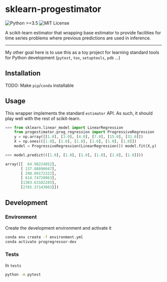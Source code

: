 # sklearn-progestimator
![Python >=3.5](https://img.shields.io/badge/Python-%3E%3D3.5-informational)
![MIT License](https://img.shields.io/badge/License-MIT-brightgreen)

A scikit-learn estimator that wrapping base estimator to provide facilities for 
time series problems where previous predictions are used in inference.

---

My other goal here is to use this as a toy project for learning standard 
tools for Python development (`pytest`, `tox`, `setuptools`, `pdb` ...)

## Installation

TODO: Make `pip`/`conda` installable

## Usage

This wrapper implements the standard `estimator` API. As such, it should play well with the rest of scikit-learn.
```python
>>> from sklearn.linear_model import LinearRegression
    from progestimator.prog_regression import ProgressiveRegression
    y = np.array([[1.0], [3.0], [4.0], [7.0], [15.0], [31.0]])
    X = np.ones(([1.0], [1.0], [1.0], [1.0], [1.0], [1.0]])
    model = ProgressiveRegression(LinearRegression()) model.fit(X,y)

>>> model.predict(([1.0], [1.0], [1.0], [1.0], [1.0], [1.0]]))

array([[  64.98224852],
       [ 137.08896047],
       [ 290.09172322],
       [ 614.74728963],
       [1303.63182285],
       [2765.37143003]])
```

## Development

### Environment
 
Create the development environment and activate it
```bash
conda env create -f environment.yml
conda activate progregressor-dev
```

### Tests

In `tests`
```bash
python -m pytest
```
